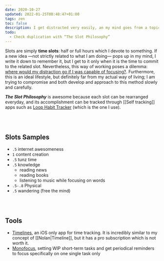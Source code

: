 ```yaml
---
date: 2020-10-27
updated: 2022-01-25T08:48:47+01:00
tags: zen
toc: false
description: I get distracted very easily, an my mind goes from a topic to a totally different one in no time. While this can be a great quality to be creative (not so much, in the end), it is a very stressful, time-consuming and unproductive lifestyle. This is why I conceived slots.
todo:
  - Check duplication with “The Slot Philosophy”
---
```

Slots are simply **time slots**: half or full hours which I devote to something. If a new idea —not strictly related to what I am doing— pops up in my mind, I write it down to remember it, but I get to it only when it is the time to commit to the related slot. Nevertheless, this way of working poses a dilemma: [where would my distraction go if I was capable of focusing?](/distrazione 'Sconnesso: Dove andrebbe la mia distrazione se mi concentrassi?'). Furthermore, this is an ideal lifestyle, but definitely far from my actual way of living; I am trying to compromise and both develop and approach to this method slowly and carefully.

***The Slot Philosophy*** is awesome because each slot can be rearranged everyday, and its accomplishment can be tracked through [[Self tracking]] apps such as [Loop Habit Tracker](https://loophabits.org "Loop Habits official website") (which is the one I use).

<br>
<br>

## Slots Samples

- `.5` internet awesomeness
- `1` content creation
- `.5` tunz time
- `.5` knowledge
	- reading news
	- reading books
	- listening to music while focusing on words
- `.5-.8` Physical
- `.5` wandering (free the mind)

<br>
<br>

## Tools

- [Timelines](https://timelines.app/ 'Timelines App'), an iOS only app for time tracking. It is incredibly similar to my concept of [[Nolan|Timeline]], but it has a pro subscription which is not worth it.
- [Monofocus](https://monofocus.app/ 'Monofocus'), setting WIP short-term tasks and get periodical reminders to focus specifically on one single task only